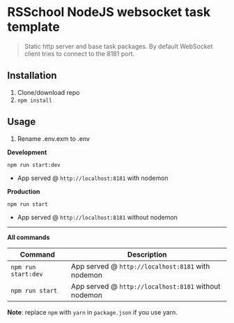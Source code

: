 # RSSchool NodeJS websocket task template
> Static http server and base task packages. 
> By default WebSocket client tries to connect to the 8181 port.

## Installation
1. Clone/download repo
2. `npm install`

## Usage
1. Rename .env.exm to .env

**Development**

`npm run start:dev`

* App served @ `http://localhost:8181` with nodemon

**Production**

`npm run start`

* App served @ `http://localhost:8181` without nodemon

---

**All commands**

Command | Description
--- | ---
`npm run start:dev` | App served @ `http://localhost:8181` with nodemon
`npm run start` | App served @ `http://localhost:8181` without nodemon

**Note**: replace `npm` with `yarn` in `package.json` if you use yarn.
